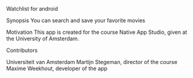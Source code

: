 Watchlist for android

Synopsis You can search and save your favorite movies

Motivation This app is created for the course Native App Studio, given at the University of Amsterdam.

Contributors

Universiteit van Amsterdam
Martijn Stegeman, director of the course
Maxime Weekhout, developer of the app
